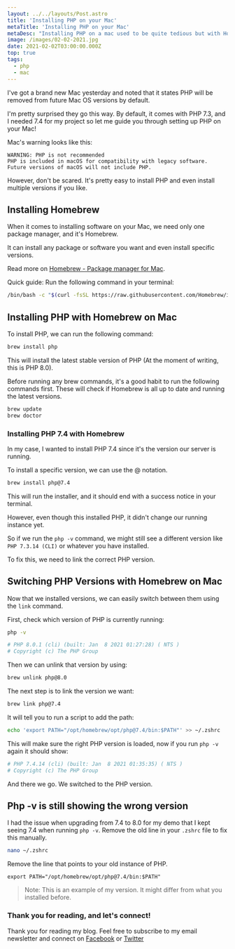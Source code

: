 ```yaml
---
layout: ../../layouts/Post.astro
title: 'Installing PHP on your Mac'
metaTitle: 'Installing PHP on your Mac'
metaDesc: "Installing PHP on a mac used to be quite tedious but with Homebrew it's a breeze"
image: /images/02-02-2021.jpg
date: 2021-02-02T03:00:00.000Z
top: true
tags:
  - php
  - mac
---
```


I've got a brand new Mac yesterday and noted that it states PHP will be removed from future Mac OS versions by default.

I'm pretty surprised they go this way. By default, it comes with PHP 7.3, and I needed 7.4 for my project so let me guide you through setting up PHP on your Mac!

Mac's warning looks like this:

```text
WARNING: PHP is not recommended
PHP is included in macOS for compatibility with legacy software.
Future versions of macOS will not include PHP.
```

However, don't be scared. It's pretty easy to install PHP and even install multiple versions if you like.

## Installing Homebrew

When it comes to installing software on your Mac, we need only one package manager, and it's Homebrew.

It can install any package or software you want and even install specific versions.

Read more on [Homebrew - Package manager for Mac](https://daily-dev-tips.com/posts/homebrew-one-package-manager-to-rule-them-all/).

Quick guide: Run the following command in your terminal:

```bash
/bin/bash -c "$(curl -fsSL https://raw.githubusercontent.com/Homebrew/install/HEAD/install.sh)"
```

## Installing PHP with Homebrew on Mac

To install PHP, we can run the following command:

```bash
brew install php
```

This will install the latest stable version of PHP (At the moment of writing, this is PHP 8.0).

Before running any brew commands, it's a good habit to run the following commands first. These will check if Homebrew is all up to date and running the latest versions.

```bash
brew update
brew doctor
```

### Installing PHP 7.4 with Homebrew

In my case, I wanted to install PHP 7.4 since it's the version our server is running.

To install a specific version, we can use the @ notation.

```bash
brew install php@7.4
```

This will run the installer, and it should end with a success notice in your terminal.

However, even though this installed PHP, it didn't change our running instance yet.

So if we run the `php -v` command, we might still see a different version like `PHP 7.3.14 (CLI)` or whatever you have installed.

To fix this, we need to link the correct PHP version.

## Switching PHP Versions with Homebrew on Mac

Now that we installed versions, we can easily switch between them using the `link` command.

First, check which version of PHP is currently running:

```bash
php -v

# PHP 8.0.1 (cli) (built: Jan  8 2021 01:27:28) ( NTS )
# Copyright (c) The PHP Group
```

Then we can unlink that version by using:

```bash
brew unlink php@8.0
```

The next step is to link the version we want:

```bash
brew link php@7.4
```

It will tell you to run a script to add the path:

```bash
echo 'export PATH="/opt/homebrew/opt/php@7.4/bin:$PATH"' >> ~/.zshrc
```

This will make sure the right PHP version is loaded, now if you run `php -v` again it should show:

```bash
# PHP 7.4.14 (cli) (built: Jan  8 2021 01:35:35) ( NTS )
# Copyright (c) The PHP Group
```

And there we go. We switched to the PHP version.

## Php -v is still showing the wrong version

I had the issue when upgrading from 7.4 to 8.0 for my demo that I kept seeing 7.4 when running `php -v`. Remove the old line in your `.zshrc` file to fix this manually.

```bash
nano ~/.zshrc
```

Remove the line that points to your old instance of PHP.

```text
export PATH="/opt/homebrew/opt/php@7.4/bin:$PATH"
```

> Note: This is an example of my version. It might differ from what you installed before.

### Thank you for reading, and let's connect!

Thank you for reading my blog. Feel free to subscribe to my email newsletter and connect on [Facebook](https://www.facebook.com/DailyDevTipsBlog) or [Twitter](https://twitter.com/DailyDevTips1)
